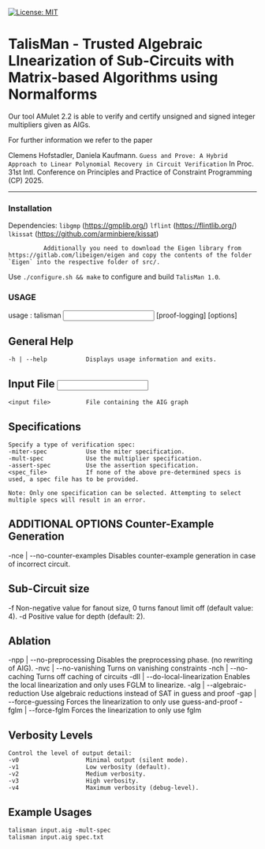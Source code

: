 [![License: MIT](https://img.shields.io/badge/License-MIT-yellow.svg)](https://opensource.org/licenses/MIT)

TalisMan - Trusted Algebraic LInearization of Sub-Circuits with Matrix-based Algorithms using Normalforms
================================================================================

Our tool AMulet 2.2 is able to verify and certify unsigned and signed 
integer multipliers given as AIGs.

For further information we refer to the paper

Clemens Hofstadler, Daniela Kaufmann. 
`Guess and Prove: A Hybrid Approach to Linear Polynomial Recovery in Circuit Verification`
In Proc. 31st Intl. Conference on Principles and Practice of Constraint Programming (CP) 2025.


  
----------------------------------------------------------------  
  


### Installation ###

Dependencies: `libgmp` (https://gmplib.org/)
              `lflint` (https://flintlib.org/)
              `lkissat` (https://github.com/arminbiere/kissat)

              Additionally you need to download the Eigen library from https://gitlab.com/libeigen/eigen and copy the contents of the folder `Eigen` into the respective folder of src/.


Use `./configure.sh && make` to configure and build `TalisMan 1.0`.


### USAGE ###
usage : talisman <input file> <spec-mode> [proof-logging] [options] 

General Help
------------
    -h | --help           Displays usage information and exits.


Input File <input file>
--------------
    <input file>          File containing the AIG graph

Specifications <spec-mode>
--------------
    Specify a type of verification spec:
    -miter-spec           Use the miter specification.
    -mult-spec            Use the multiplier specification.
    -assert-spec          Use the assertion specification.
    <spec_file>           If none of the above pre-determined specs is used, a spec file has to be provided.

    Note: Only one specification can be selected. Attempting to select multiple specs will result in an error.


ADDITIONAL OPTIONS
Counter-Example Generation
--------------------------
  -nce | --no-counter-examples     Disables counter-example generation in case of incorrect circuit.

Sub-Circuit size
--------------------------
  -f <int>                         Non-negative value for fanout size, 0 turns fanout limit off (default value: 4).
  -d <int>                         Positive value for depth (default: 2).

Ablation
--------------------------
  -npp  | --no-preprocessing        Disables the preprocessing phase. (no rewriting of AIG).
  -nvc  | --no-vanishing            Turns on vanishing constraints 
  -nch  | --no-caching              Turns off caching of circuits 
  -dll  | --do-local-linearization  Enables the local linearization and only uses FGLM to linearize.
  -alg  | --algebraic-reduction     Use algebraic reductions instead of SAT in guess and proof
  -gap  | --force-guessing          Forces the linearization to only use guess-and-proof
  -fglm | --force-fglm              Forces the linearization to only use fglm


Verbosity Levels
----------------
    Control the level of output detail:
    -v0                   Minimal output (silent mode).
    -v1                   Low verbosity (default).
    -v2                   Medium verbosity.
    -v3                   High verbosity.
    -v4                   Maximum verbosity (debug-level).

Example Usages
-------------
    talisman input.aig -mult-spec
    talisman input.aig spec.txt
